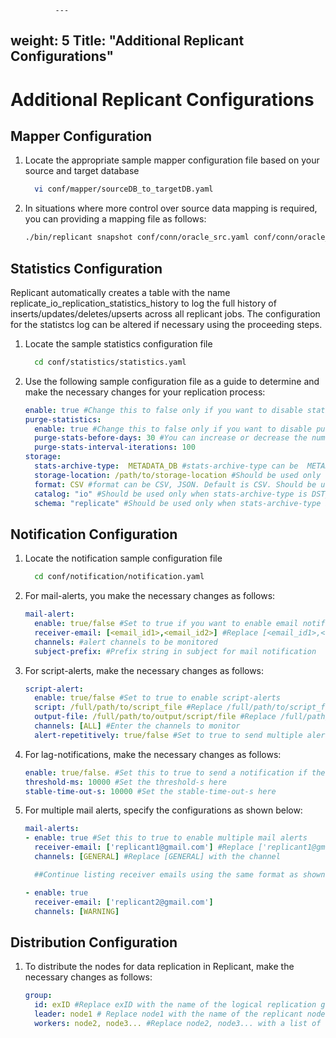               ---
weight: 5
Title: "Additional Replicant Configurations"
---

# Additional Replicant Configurations

## Mapper Configuration

1. Locate the appropriate sample mapper configuration file based on your source and target database
    ```BASH
      vi conf/mapper/sourceDB_to_targetDB.yaml
    ```
2. In situations where more control over source data mapping is required, you can providing a mapping file as follows:
    ```BASH
    ./bin/replicant snapshot conf/conn/oracle_src.yaml conf/conn/oracle_dst.yaml --map oracle_to_oracle.yaml
    ```

## Statistics Configuration

Replicant automatically creates a table with the name replicate_io_replication_statistics_history to log the full history of inserts/updates/deletes/upserts across all replicant jobs. The configuration for the statistcs log can be altered if necessary using the proceeding steps.

1. Locate the sample statistics configuration file
    ```BASH
      cd conf/statistics/statistics.yaml
    ```

2. Use the following sample configuration file as a guide to determine and make the necessary changes for your replication process:

    ```YAML
    enable: true #Change this to false only if you want to disable statistics logging
    purge-statistics:
      enable: true #Change this to false only if you want to disable purging of replication statistics history
      purge-stats-before-days: 30 #You can increase or decrease the number of days the stats history is stored
      purge-stats-interval-iterations: 100
    storage:
      stats-archive-type:  METADATA_DB #stats-archive-type can be  METADATA_DB, FILE_SYSTEM, DST_DB
      storage-location: /path/to/storage-location #Should be used only when stats-archive-type is FILE_SYSTEM
      format: CSV #format can be CSV, JSON. Default is CSV. Should be used only when stats-archive-type is FILE_SYSTEM
      catalog: "io" #Should be used only when stats-archive-type is DST_DB
      schema: "replicate" #Should be used only when stats-archive-type is DST_DB
    ```


## Notification Configuration

1. Locate the notification sample configuration file
    ```BASH
      cd conf/notification/notification.yaml
    ```
2. For mail-alerts, you make the necessary changes as follows:

    ```YAML
    mail-alert:
      enable: true/false #Set to true if you want to enable email notifications
      receiver-email: [<email_id1>,<email_id2>] #Replace [<email_id1>,<email_id2>] with a list of all the email IDs that will receive the notification
      channels: #alert channels to be monitored
      subject-prefix: #Prefix string in subject for mail notification
    ```

3. For script-alerts, make the necessary changes as follows:   

    ```YAML
    script-alert:
      enable: true/false #Set to true to enable script-alerts
      script: /full/path/to/script_file #Replace /full/path/to/script_file with the path to the script file
      output-file: /full/path/to/output/script/file #Replace /full/path/to/output/script/file with the path of the file where the output of the script will be written to
      channels: [ALL] #Enter the channels to monitor
      alert-repetitively: true/false #Set to true to send multiple alerts of the same job
    ```

4. For lag-notifications, make the necessary changes as follows:
    ```YAML
    enable: true/false. #Set this to true to send a notification if the lag falls below threshold-s and stabilizes under stable-time-out-s
    threshold-ms: 10000 #Set the threshold-s here
    stable-time-out-s: 10000 #Set the stable-time-out-s here
    ```

5. For multiple mail alerts, specify the configurations as shown below:
    ```YAML
    mail-alerts:  
    - enable: true #Set this to true to enable multiple mail alerts
      receiver-email: ['replicant1@gmail.com'] #Replace ['replicant1@gmail.com'] with the receiver email ID
      channels: [GENERAL] #Replace [GENERAL] with the channel

      ##Continue listing receiver emails using the same format as shown both above and below, changing hte parameters as necessary

    - enable: true
      receiver-email: ['replicant2@gmail.com']
      channels: [WARNING]
    ```




## Distribution Configuration

1. To distribute the nodes for data replication in Replicant, make the necessary changes as follows:
    ```YAML
    group:
      id: exID #Replace exID with the name of the logical replication group
      leader: node1 # Replace node1 with the name of the replicant node acting as leader
      workers: node2, node3... #Replace node2, node3... with a list of the names of all the slave replicant nodes

    ```
